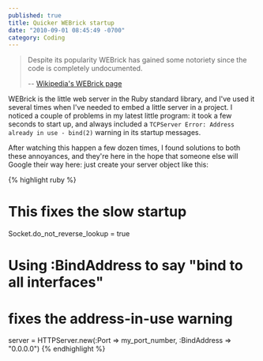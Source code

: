 ```yaml
---
published: true
title: Quicker WEBrick startup
date: "2010-09-01 08:45:49 -0700"
category: Coding
---
```


> Despite its popularity WEBrick has gained some notoriety since the code is
> completely undocumented.
>
> -- <a href="http://en.wikipedia.org/wiki/WEBrick">Wikipedia's WEBrick page</a>

WEBrick is the little web server in the Ruby standard library, and I've used it
several times when I've needed to embed a little server in a project. I noticed
a couple of problems in my latest little program: it took a few seconds to start
up, and always included a `TCPServer Error: Address already in use - bind(2)`
warning in its startup messages.<!--more-->

After watching this happen a few dozen times, I found solutions to both these
annoyances, and they're here in the hope that someone else will Google their
way here: just create your server object like this:

<!-- prettier-ignore-start -->
{% highlight ruby %}

# This fixes the slow startup
Socket.do_not_reverse_lookup = true

# Using :BindAddress to say "bind to all interfaces"
# fixes the address-in-use warning
server = HTTPServer.new(:Port => my_port_number,
                        :BindAddress => "0.0.0.0")
{% endhighlight %}
<!-- prettier-ignore-end -->
